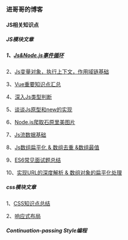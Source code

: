 ### 进哥哥的博客
#### JS相关知识点
##### JS模块文章
##### 1、[Js&Node.js事件循环](https://github.com/jingegebuguai/JavaScript/issues/3)

2、[Js变量对象，执行上下文，作用域链基础](https://github.com/jingegebuguai/JavaScript/issues/4)

3、[Vue重要知识点汇总](https://github.com/jingegebuguai/JavaScript/issues/5)

4、[深入Js类型判断](https://github.com/jingegebuguai/JavaScript/issues/6)

5、[谈谈Js原型和new的实现](https://github.com/jingegebuguai/JavaScript/issues/7)

6、[Node.js爬取石原里美图片](https://github.com/jingegebuguai/JavaScript/issues/8)

7、[Js流数据基础](https://github.com/jingegebuguai/JavaScript/issues/9)

8、[Js数组扁平化 & 数组去重 &数组最值](https://github.com/jingegebuguai/JavaScript/issues/10)

9、[ES6常见面试题总结](https://github.com/jingegebuguai/JavaScript/issues/1)

10、[实现URL的深度解析 & 数组对象的扁平化处理](https://github.com/jingegebuguai/JavaScript/issues/2)


##### css模块文章
1、[CSS知识点总结](https://github.com/jingegebuguai/JavaScript/issues/11)

2、[响应式布局](https://github.com/jingegebuguai/JavaScript/issues/12)


##### Continuation-passing Style编程
